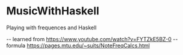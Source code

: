 # MusicWithHaskell
Playing with frequences and Haskell   

-- learned from https://www.youtube.com/watch?v=FYTZkE5BZ-0
-- formula https://pages.mtu.edu/~suits/NoteFreqCalcs.html
